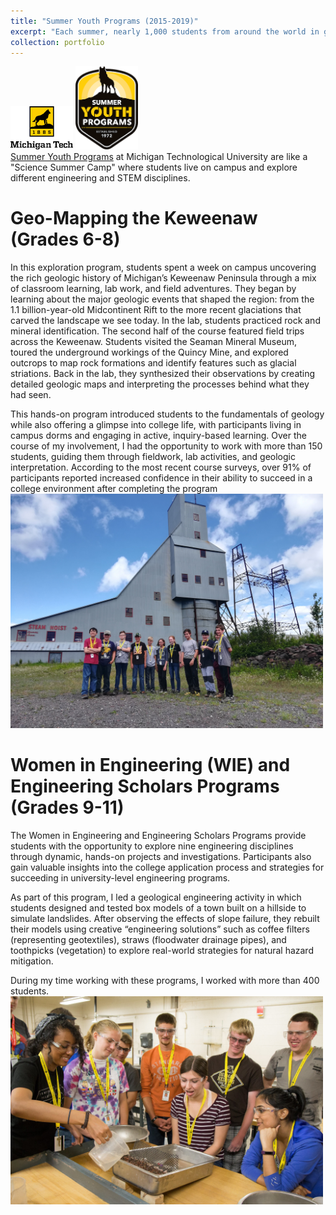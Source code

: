 ```yaml
---
title: "Summer Youth Programs (2015-2019)"
excerpt: "Each summer, nearly 1,000 students from around the world in grades 6-11 come to Michigan Technological University for week-long explorations of college and career opportunities.<br/><img src='/images/outreach/syp-trashcanvolcano.jpg' width='700'>"
collection: portfolio
---
```

<img src='/images/outreach/mtu.png' width='100'>     <img src='/images/outreach/syp.png' width='100'>
<br>
[Summer Youth Programs](https://www.mtu.edu/syp/) at Michigan Technological University are like a "Science Summer Camp" where students live on campus and explore different engineering and STEM disciplines.


Geo-Mapping the Keweenaw (Grades 6-8)
======
In this exploration program, students spent a week on campus uncovering the rich geologic history of Michigan’s Keweenaw Peninsula through a mix of classroom learning, lab work, and field adventures. They began by learning about the major geologic events that shaped the region: from the 1.1 billion-year-old Midcontinent Rift to the more recent glaciations that carved the landscape we see today. In the lab, students practiced rock and mineral identification. The second half of the course featured field trips across the Keweenaw. Students visited the Seaman Mineral Museum, toured the underground workings of the Quincy Mine, and explored outcrops to map rock formations and identify features such as glacial striations. Back in the lab, they synthesized their observations by creating detailed geologic maps and interpreting the processes behind what they had seen.

This hands-on program introduced students to the fundamentals of geology while also offering a glimpse into college life, with participants living in campus dorms and engaging in active, inquiry-based learning. Over the course of my involvement, I had the opportunity to work with more than 150 students, guiding them through fieldwork, lab activities, and geologic interpretation. According to the most recent course surveys, over 91% of participants reported increased confidence in their ability to succeed in a college environment after completing the program
<br><img src='/images/outreach/syp-quincy.jpg' width='500'>

Women in Engineering (WIE) and Engineering Scholars Programs (Grades 9-11)
======
The Women in Engineering and Engineering Scholars Programs provide students with the opportunity to explore nine engineering disciplines through dynamic, hands-on projects and investigations. Participants also gain valuable insights into the college application process and strategies for succeeding in university-level engineering programs.

As part of this program, I led a geological engineering activity in which students designed and tested box models of a town built on a hillside to simulate landslides. After observing the effects of slope failure, they rebuilt their models using creative “engineering solutions” such as coffee filters (representing geotextiles), straws (floodwater drainage pipes), and toothpicks (vegetation) to explore real-world strategies for natural hazard mitigation.

During my time working with these programs, I worked with more than 400 students.
<br><img src='/images/outreach/syp-landslide.jpg' width='500'>
